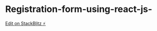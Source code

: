 # Registration-form-using-react-js-

[Edit on StackBlitz ⚡️](https://stackblitz.com/edit/stackblitz-starters-9xpy8m)